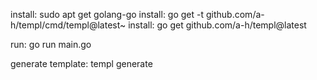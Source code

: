 install: sudo apt get golang-go
install: go get -t github.com/a-h/templ/cmd/templ@latest~
install: go get github.com/a-h/templ@latest

run: go run main.go

generate template: templ generate